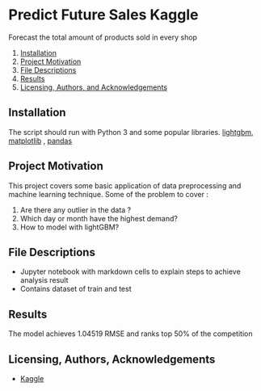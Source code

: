 # Predict Future Sales Kaggle
Forecast the total amount of products sold in every shop

1. [Installation](#installation)
2. [Project Motivation](#motivation)
3. [File Descriptions](#files)
4. [Results](#results)
5. [Licensing, Authors, and Acknowledgements](#licensing)

## Installation <a name="installation"></a>

The script should run with Python 3 and some popular libraries. 
[lightgbm](https://lightgbm.readthedocs.io/en/latest/Python-Intro.html), [matplotlib](https://matplotlib.org/) , [pandas](https://pandas.pydata.org/)

## Project Motivation <a name ="motivation"></a>

This project covers some basic application of data preprocessing and machine learning technique. Some of the problem to cover :

1. Are there any outlier in the data ?
2. Which day or month have the highest demand?
3. How to model with lightGBM?

## File Descriptions <a name="files"></a>
- Jupyter notebook with markdown cells to explain steps to achieve analysis result
- Contains dataset of train and test

## Results <a name ="results"></a>

The model achieves 1.04519 RMSE and ranks top 50% of the competition

## Licensing, Authors, Acknowledgements<a name="licensing"></a>

- [Kaggle](https://www.kaggle.com/c/competitive-data-science-predict-future-sales/overview)
